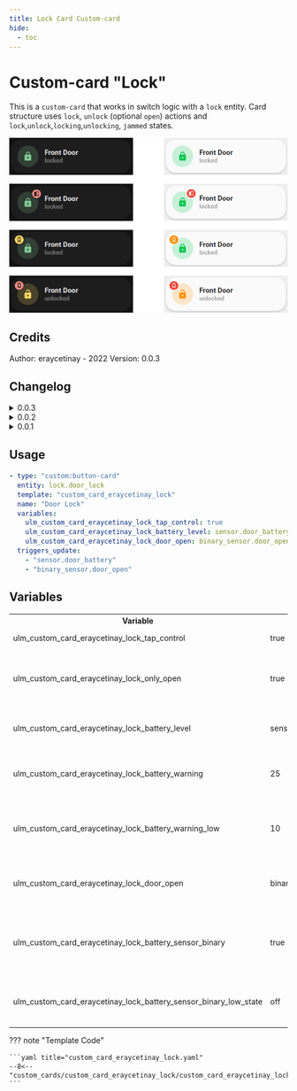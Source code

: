 ```yaml
---
title: Lock Card Custom-card
hide:
  - toc
---
```


<!-- markdownlint-disable MD046 -->

# Custom-card "Lock"

This is a `custom-card` that works in switch logic with a `lock` entity. Card structure uses `lock`, `unlock` (optional `open`) actions and `lock`,`unlock`,`locking`,`unlocking`, `jammed` states.

![Generic](../../docs/assets/img/custom_card_eraycetinay_lock.png)

## Credits

Author: eraycetinay - 2022
Version: 0.0.3

## Changelog

<details>
  <summary>0.0.3</summary>
  <ul>
    <h4>Contributor: <a href="https://github.com/sisimomo">Sisimomo</a> - 2022-06-14</h4>
    <li>Now can displays a warning when the battery is low.</li>
    <li>Now can displays a warning when the door is lock but the door is still open.</li>
    <li>Code refactoring to fit <a href="https://ui-lovelace-minimalist.github.io/UI/development/custom_cards/#order">framework structure</a>.</li>
    <li>Documentation clean up.</li>
    <li>Code clean up.</li>
  </ul>
</details>
<details>
  <summary>0.0.2</summary>
  Added option to only use lock.open
</details>
<details>
  <summary>0.0.1</summary>
  Initial release
</details>

## Usage

```yaml
- type: "custom:button-card"
  entity: lock.door_lock
  template: "custom_card_eraycetinay_lock"
  name: "Door Lock"
  variables:
    ulm_custom_card_eraycetinay_lock_tap_control: true
    ulm_custom_card_eraycetinay_lock_battery_level: sensor.door_battery
    ulm_custom_card_eraycetinay_lock_door_open: binary_sensor.door_open
  triggers_update:
    - "sensor.door_battery"
    - "binary_sensor.door_open"
```

## Variables

<table>
  <tr>
    <th>Variable</th>
    <th>Example</th>
    <th>Default</th>
    <th>Required</th>
    <th>Explanation</th>
  </tr>
    <tr>
    <td>ulm_custom_card_eraycetinay_lock_tap_control</td>
    <td>true</td>
    <td>false</td>
    <td>no</td>
    <td>Lock/Unlock on tap action</td>
  </tr>
  <tr>
    <td>ulm_custom_card_eraycetinay_lock_only_open</td>
    <td>true</td>
    <td>false</td>
    <td>no</td>
    <td>Only use the card to open the door (always sends lock.open on tap)</td>
  </tr>
  <tr>
    <td>ulm_custom_card_eraycetinay_lock_battery_level</td>
    <td>sensor.door_battery</td>
    <td></td>
    <td>no</td>
    <td>Displays a warning when the battery is low.</td>
  </tr>
  <tr>
    <td>ulm_custom_card_eraycetinay_lock_battery_warning</td>
    <td>25</td>
    <td>20</td>
    <td>no</td>
    <td>At what battery percentage should the low battery warning appear.</td>
  </tr>
  <tr>
    <td>ulm_custom_card_eraycetinay_lock_battery_warning_low</td>
    <td>10</td>
    <td>5</td>
    <td>no</td>
    <td>At what battery percentage should the very low battery warning appear.</td>
  </tr>
  <tr>
    <td>ulm_custom_card_eraycetinay_lock_door_open</td>
    <td>binary_sensor.door_open</td>
    <td></td>
    <td>no</td>
    <td>Displays a warning when the door is lock but the door is still open.</td>
  </tr>
  <tr>
    <td>ulm_custom_card_eraycetinay_lock_battery_sensor_binary</td>
    <td>true</td>
    <td>false</td>
    <td>no</td>
    <td>Set to true if using a binary battery sensor. Will ignore battery_warning percentage settings</td>
  </tr>
  <tr>
    <td>ulm_custom_card_eraycetinay_lock_battery_sensor_binary_low_state</td>
    <td>off</td>
    <td>on</td>
    <td>no</td>
    <td>Set whether the binary sensor turns to on or off when in low state</td>
  </tr>
</table>

??? note "Template Code"

    ```yaml title="custom_card_eraycetinay_lock.yaml"
    --8<-- "custom_cards/custom_card_eraycetinay_lock/custom_card_eraycetinay_lock.yaml"
    ```
